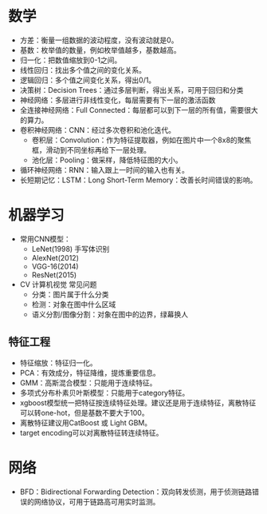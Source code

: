 
# 数学

* 方差：衡量一组数据的波动程度，没有波动就是0。
* 基数：枚举值的数量，例如枚举值越多，基数越高。
* 归一化：把数值缩放到0-1之间。
* 线性回归：找出多个值之间的变化关系。
* 逻辑回归：多个值之间变化关系，得出0/1。
* 决策树：Decision Trees：通过多层判断，得出关系，可用于回归和分类
* 神经网络：多层进行非线性变化，每层需要有下一层的激活函数
* 全连接神经网络：Full Connected：每层都可以到下一层的所有值，需要很大的算力。
* 卷积神经网络：CNN：经过多次卷积和池化迭代。
  * 卷积层：Convolution：作为特征提取器，例如在图片中一个8x8的聚焦框，滑动到不同坐标再给下一层处理。
  * 池化层：Pooling：做采样，降低特征图的大小。
* 循环神经网络：RNN：输入跟上一时间的输入也有关。
* 长短期记忆：LSTM：Long Short-Term Memory：改善长时间错误的影响。

# 机器学习

* 常用CNN模型：
  * LeNet(1998) 手写体识别
  * AlexNet(2012)
  * VGG-16(2014)
  * ResNet(2015)
* CV 计算机视觉 常见问题
  * 分类：图片属于什么分类
  * 检测：对象在图中什么区域
  * 语义分割/图像分割：对象在图中的边界，绿幕换人

## 特征工程

* 特征缩放：特征归一化。
* PCA：有效成分，特征降维，提炼重要信息。
* GMM：高斯混合模型：只能用于连续特征。
* 多项式分布朴素贝叶斯模型：只能用于category特征。
* xgboost模型统一把特征按连续特征处理。建议还是用于连续特征，离散特征可以转one-hot，但是基数不要大于100。
* 离散特征建议用CatBoost 或 Light GBM。
* target encoding可以对离散特征转连续特征。

# 网络

* BFD：Bidirectional Forwarding Detection：双向转发侦测，用于侦测链路错误的网络协议，可用于链路高可用实时监测。
